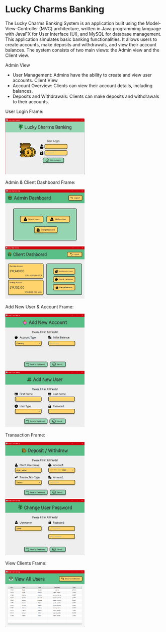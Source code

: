 # Lucky Charms Banking

The Lucky Charms Banking System is an application built using the Model-View-Controller (MVC) architecture, written in Java programming language with JavaFX for User Interface (UI), and MySQL for database management. This application simulates basic banking functionalities. It allows users to create accounts, make deposits and withdrawals, and view their account balances. The system consists of two main views: the Admin view and the Client view.

Admin View
  - User Management: Admins have the ability to create and view user accounts.
Client View
  - Account Overview: Clients can view their account details, including balances.
  - Deposits and Withdrawals: Clients can make deposits and withdrawals to their accounts.

User Login Frame:

<img src="resources/screenshots/LoginFrame.png" alt="LoginFrame" width="50%" height="50%">

Admin & Client Dashboard Frame:

<img src="resources/screenshots/AdminDashboard.png" alt="AdminDashboard" width="50%" height="50%">
<img src="resources/screenshots/ClientDashboard.png" alt="ClientDashboard" width="50%" height="50%">

Add New User & Account Frame:

<img src="resources/screenshots/AddNewAccountFrame.png" alt="AddNewAccountFrame" width="50%" height="50%">
<img src="resources/screenshots/AddNewUserFrame.png" alt="AddNewUserFrame" width="50%" height="50%">

Transaction Frame:

<img src="resources/screenshots/TransactionFrame.png" alt="TransactionFrame" width="50%" height="50%">
<img src="resources/screenshots/ChangePasswordFrame.png" alt="ChangePasswordFrame" width="50%" height="50%">

View Clients Frame:

<img src="resources/screenshots/ViewClientsFrame.png" alt="SearchAnimalFrame" width="50%" height="50%">
